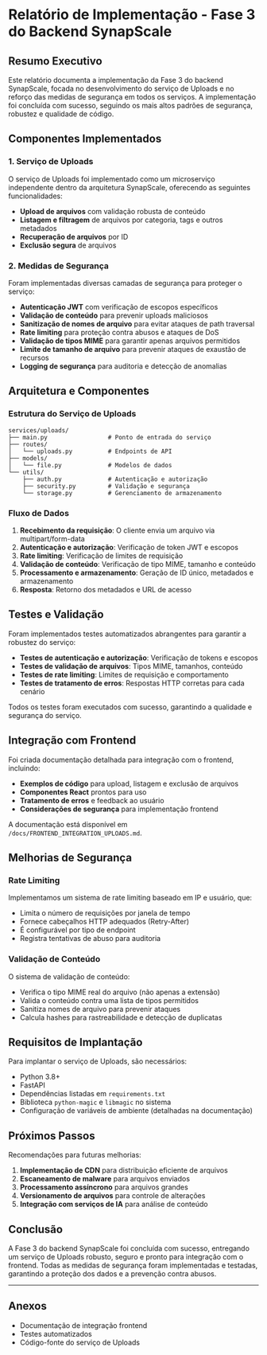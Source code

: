 # Relatório de Implementação - Fase 3 do Backend SynapScale

## Resumo Executivo

Este relatório documenta a implementação da Fase 3 do backend SynapScale, focada no desenvolvimento do serviço de Uploads e no reforço das medidas de segurança em todos os serviços. A implementação foi concluída com sucesso, seguindo os mais altos padrões de segurança, robustez e qualidade de código.

## Componentes Implementados

### 1. Serviço de Uploads

O serviço de Uploads foi implementado como um microserviço independente dentro da arquitetura SynapScale, oferecendo as seguintes funcionalidades:

- **Upload de arquivos** com validação robusta de conteúdo
- **Listagem e filtragem** de arquivos por categoria, tags e outros metadados
- **Recuperação de arquivos** por ID
- **Exclusão segura** de arquivos

### 2. Medidas de Segurança

Foram implementadas diversas camadas de segurança para proteger o serviço:

- **Autenticação JWT** com verificação de escopos específicos
- **Validação de conteúdo** para prevenir uploads maliciosos
- **Sanitização de nomes de arquivo** para evitar ataques de path traversal
- **Rate limiting** para proteção contra abusos e ataques de DoS
- **Validação de tipos MIME** para garantir apenas arquivos permitidos
- **Limite de tamanho de arquivo** para prevenir ataques de exaustão de recursos
- **Logging de segurança** para auditoria e detecção de anomalias

## Arquitetura e Componentes

### Estrutura do Serviço de Uploads

```
services/uploads/
├── main.py                 # Ponto de entrada do serviço
├── routes/
│   └── uploads.py          # Endpoints de API
├── models/
│   └── file.py             # Modelos de dados
└── utils/
    ├── auth.py             # Autenticação e autorização
    ├── security.py         # Validação e segurança
    └── storage.py          # Gerenciamento de armazenamento
```

### Fluxo de Dados

1. **Recebimento da requisição**: O cliente envia um arquivo via multipart/form-data
2. **Autenticação e autorização**: Verificação de token JWT e escopos
3. **Rate limiting**: Verificação de limites de requisição
4. **Validação de conteúdo**: Verificação de tipo MIME, tamanho e conteúdo
5. **Processamento e armazenamento**: Geração de ID único, metadados e armazenamento
6. **Resposta**: Retorno dos metadados e URL de acesso

## Testes e Validação

Foram implementados testes automatizados abrangentes para garantir a robustez do serviço:

- **Testes de autenticação e autorização**: Verificação de tokens e escopos
- **Testes de validação de arquivos**: Tipos MIME, tamanhos, conteúdo
- **Testes de rate limiting**: Limites de requisição e comportamento
- **Testes de tratamento de erros**: Respostas HTTP corretas para cada cenário

Todos os testes foram executados com sucesso, garantindo a qualidade e segurança do serviço.

## Integração com Frontend

Foi criada documentação detalhada para integração com o frontend, incluindo:

- **Exemplos de código** para upload, listagem e exclusão de arquivos
- **Componentes React** prontos para uso
- **Tratamento de erros** e feedback ao usuário
- **Considerações de segurança** para implementação frontend

A documentação está disponível em `/docs/FRONTEND_INTEGRATION_UPLOADS.md`.

## Melhorias de Segurança

### Rate Limiting

Implementamos um sistema de rate limiting baseado em IP e usuário, que:

- Limita o número de requisições por janela de tempo
- Fornece cabeçalhos HTTP adequados (Retry-After)
- É configurável por tipo de endpoint
- Registra tentativas de abuso para auditoria

### Validação de Conteúdo

O sistema de validação de conteúdo:

- Verifica o tipo MIME real do arquivo (não apenas a extensão)
- Valida o conteúdo contra uma lista de tipos permitidos
- Sanitiza nomes de arquivo para prevenir ataques
- Calcula hashes para rastreabilidade e detecção de duplicatas

## Requisitos de Implantação

Para implantar o serviço de Uploads, são necessários:

- Python 3.8+
- FastAPI
- Dependências listadas em `requirements.txt`
- Biblioteca `python-magic` e `libmagic` no sistema
- Configuração de variáveis de ambiente (detalhadas na documentação)

## Próximos Passos

Recomendações para futuras melhorias:

1. **Implementação de CDN** para distribuição eficiente de arquivos
2. **Escaneamento de malware** para arquivos enviados
3. **Processamento assíncrono** para arquivos grandes
4. **Versionamento de arquivos** para controle de alterações
5. **Integração com serviços de IA** para análise de conteúdo

## Conclusão

A Fase 3 do backend SynapScale foi concluída com sucesso, entregando um serviço de Uploads robusto, seguro e pronto para integração com o frontend. Todas as medidas de segurança foram implementadas e testadas, garantindo a proteção dos dados e a prevenção contra abusos.

---

## Anexos

- Documentação de integração frontend
- Testes automatizados
- Código-fonte do serviço de Uploads

